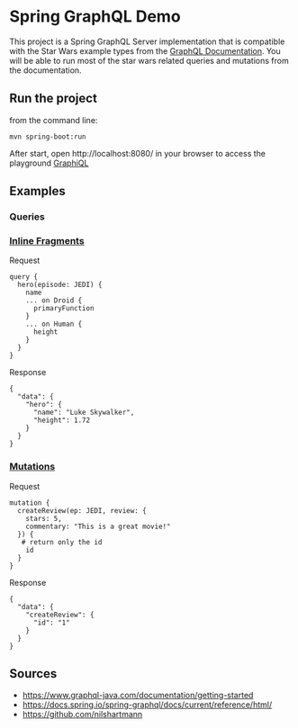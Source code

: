 # Spring GraphQL Demo

This project is a Spring GraphQL Server implementation that is compatible with the Star
Wars example types from the
[GraphQL Documentation](https://graphql.org/learn/queries/). You will be able to run most
of the star wars related
queries and mutations from the documentation.

## Run the project

from the command line:

`mvn spring-boot:run`

After start, open http://localhost:8080/ in your browser to access the
playground [GraphiQL](https://github.com/graphql/graphiql)

## Examples

### Queries

### [Inline Fragments](https://graphql.org/learn/queries/#inline-fragments)

Request

```
query {
  hero(episode: JEDI) {
    name
    ... on Droid {
      primaryFunction
    }
    ... on Human {
      height
    }
  }
}
```

Response

```
{
  "data": {
    "hero": {
      "name": "Luke Skywalker",
      "height": 1.72
    }
  }
}
```

### [Mutations](https://graphql.org/learn/queries/#mutations)

Request

```
mutation {
  createReview(ep: JEDI, review: {
    stars: 5,
    commentary: "This is a great movie!"
  }) {
   # return only the id
    id
  } 
}
```

Response

```
{
  "data": {
    "createReview": {
      "id": "1"
    }
  }
}
```

## Sources

- https://www.graphql-java.com/documentation/getting-started
- https://docs.spring.io/spring-graphql/docs/current/reference/html/
- https://github.com/nilshartmann